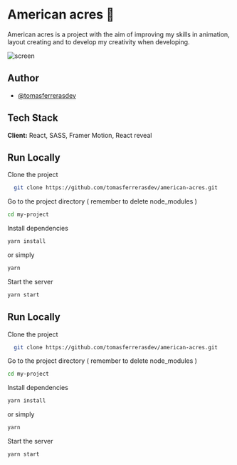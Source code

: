 
# American acres 🌾
American acres is a project with the aim of improving my skills in animation, layout creating and to develop my creativity when developing.

![screen](https://user-images.githubusercontent.com/107090584/193905709-070a6f0e-8802-4259-996e-34c4a26225bf.png)

## Author

- [@tomasferrerasdev](https://github.com/tomasferrerasdev)


## Tech Stack

**Client:** React, SASS, Framer Motion, React reveal


## Run Locally

Clone the project

```bash
  git clone https://github.com/tomasferrerasdev/american-acres.git
```

Go to the project directory ( remember to delete node_modules )

```bash
cd my-project
```

Install dependencies

```bash
yarn install
```
or simply
```bash
yarn
```

Start the server

```bash
yarn start
```


## Run Locally

Clone the project

```bash
  git clone https://github.com/tomasferrerasdev/american-acres.git
```

Go to the project directory ( remember to delete node_modules )

```bash
cd my-project
```

Install dependencies

```bash
yarn install
```
or simply
```bash
yarn
```

Start the server

```bash
yarn start
```

